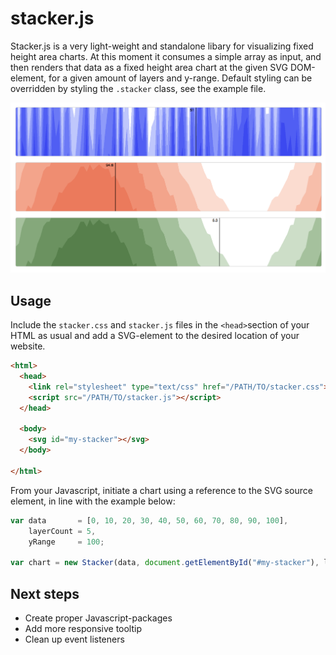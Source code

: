 # stacker.js
Stacker.js is a very light-weight and standalone libary for visualizing fixed height area charts. At this moment it consumes a simple array as input, and then renders that data as a fixed height area chart at the given SVG DOM-element, for a given amount of layers and y-range. Default styling can be overridden by styling the `.stacker` class, see the example file.

![Screenshot](/screenshot.png?raw=true "Screenshot of Stacker.js")

## Usage

Include the `stacker.css` and `stacker.js` files in the `<head>`section of your HTML as usual and add a SVG-element to the desired location of your website. 

```html
<html>
  <head>
    <link rel="stylesheet" type="text/css" href="/PATH/TO/stacker.css">
    <script src="/PATH/TO/stacker.js"></script>
  </head>

  <body>
    <svg id="my-stacker"></svg>
  </body>

</html>
```

From your Javascript, initiate a chart using a reference to the SVG source element, in line with the example below:

```javascript
var data       = [0, 10, 20, 30, 40, 50, 60, 70, 80, 90, 100],
    layerCount = 5,
    yRange     = 100;
    
var chart = new Stacker(data, document.getElementById("#my-stacker"), layerCount, yRange);
```

## Next steps

* Create proper Javascript-packages
* Add more responsive tooltip
* Clean up event listeners
